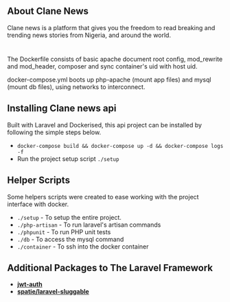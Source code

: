 ## About Clane News

Clane news is a platform that gives you the freedom to read breaking and trending news stories from Nigeria, and around the world.
#
The Dockerfile consists of basic apache document root config, mod_rewrite and mod_header, composer and sync container's uid with host uid.

docker-compose.yml boots up php-apache (mount app files) and mysql (mount db files), using networks to interconnect. 

## Installing Clane news api

Built with Laravel and Dockerised, this api project can be installed by following the simple steps below.
- `docker-compose build && docker-compose up -d && docker-compose logs -f`
- Run the project setup script `./setup`


## Helper Scripts
Some helpers scripts were created to ease working with the project interface with docker.
- `./setup` - To setup the entire project.
- `./php-artisan` - To run laravel's artisan commands
- `./phpunit` - To run PHP unit tests
- `./db` - To access the mysql command
- `./container` - To ssh into the docker container


## Additional Packages to The Laravel Framework
- **[jwt-auth](https://github.com/tymondesigns/jwt-auth/tree/1.0.0-rc.5)**
- **[spatie/laravel-sluggable](https://github.com/spatie/laravel-sluggable)**
